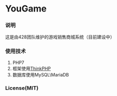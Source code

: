 YouGame
======
### 说明
这是由428团队维护的游戏销售商城系统（目前建设中）

### 使用技术
1. PHP7
2. 框架使用[ThinkPHP](http://www.thinkphp.cn/)
3. 数据库使用MySQL\MariaDB

### License(MIT)

